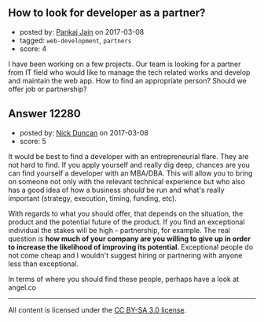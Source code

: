 ## How to look for developer as a partner?

- posted by: [Pankaj Jain](https://stackexchange.com/users/5340010/pankaj-jain) on 2017-03-08
- tagged: `web-development`, `partners`
- score: 4

I have been working on a few projects. Our team is looking for a partner from IT field who would like to manage the tech related works and develop and maintain the web app. How to find an appropriate person? Should we offer job or partnership?


## Answer 12280

- posted by: [Nick Duncan](https://stackexchange.com/users/5384292/nick-duncan) on 2017-03-08
- score: 5

It would be best to find a developer with an entrepreneurial flare. They are not hard to find. If you apply yourself and really dig deep, chances are you can find yourself a developer with an MBA/DBA. This will allow you to bring on someone not only with the relevant technical experience but who also has a good idea of how a business *should* be run and what's really important (strategy, execution, timing, funding, etc).

With regards to what you should offer, that depends on the situation, the product and the potential future of the product. If you find an exceptional individual the stakes will be high - partnership, for example.  The real question is **how much of your company are you willing to give up in order to increase the likelihood of improving its potential**. Exceptional people do not come cheap and I wouldn't suggest hiring or partnering with anyone less than exceptional. 

In terms of where you should find these people, perhaps have a look at angel.co




---

All content is licensed under the [CC BY-SA 3.0 license](https://creativecommons.org/licenses/by-sa/3.0/).
